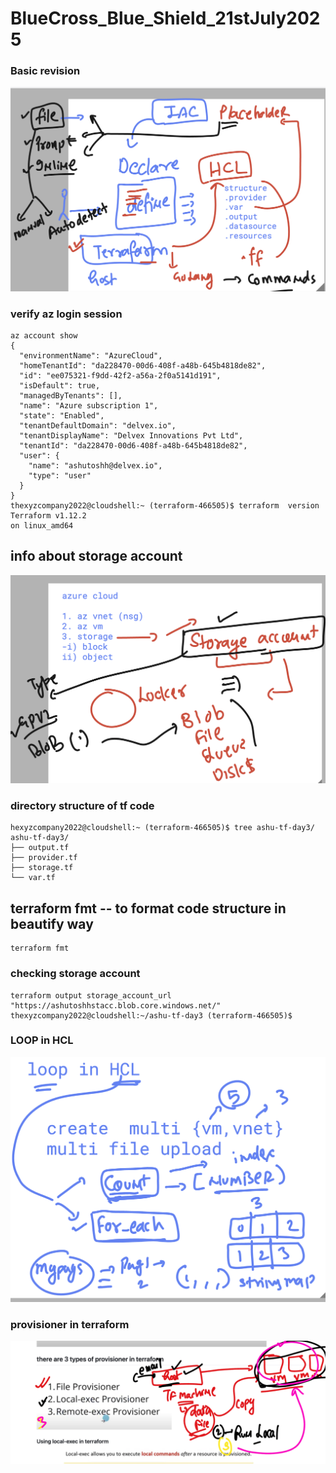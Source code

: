 # BlueCross_Blue_Shield_21stJuly2025

### Basic revision 

<img src="rev.png">

### verify az login session 

```
az account show
{
  "environmentName": "AzureCloud",
  "homeTenantId": "da228470-00d6-408f-a48b-645b4818de82",
  "id": "ee075321-f9dd-42f2-a56a-2f0a5141d191",
  "isDefault": true,
  "managedByTenants": [],
  "name": "Azure subscription 1",
  "state": "Enabled",
  "tenantDefaultDomain": "delvex.io",
  "tenantDisplayName": "Delvex Innovations Pvt Ltd",
  "tenantId": "da228470-00d6-408f-a48b-645b4818de82",
  "user": {
    "name": "ashutoshh@delvex.io",
    "type": "user"
  }
}
thexyzcompany2022@cloudshell:~ (terraform-466505)$ terraform  version 
Terraform v1.12.2
on linux_amd64

```

## info about storage account 

<img src="azst1.png">

### directory structure of tf code 

```
hexyzcompany2022@cloudshell:~ (terraform-466505)$ tree ashu-tf-day3/
ashu-tf-day3/
├── output.tf
├── provider.tf
├── storage.tf
└── var.tf

```

## terraform fmt -- to format code structure in beautify way

```
terraform fmt 
```

### checking storage account 

```
terraform output storage_account_url
"https://ashutoshhstacc.blob.core.windows.net/"
thexyzcompany2022@cloudshell:~/ashu-tf-day3 (terraform-466505)$ 
```

### LOOP in HCL 

<img src="loop.png">

### provisioner in terraform 

<img src="pro.png">